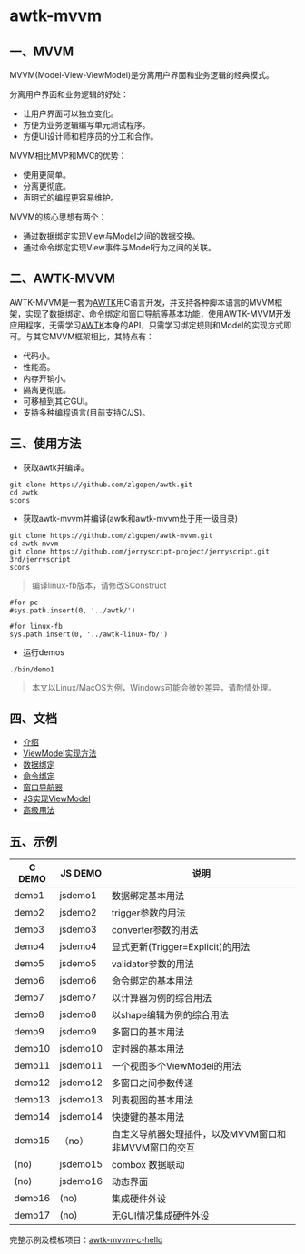 # awtk-mvvm

## 一、MVVM 
MVVM(Model-View-ViewModel)是分离用户界面和业务逻辑的经典模式。

分离用户界面和业务逻辑的好处：

  * 让用户界面可以独立变化。
  * 方便为业务逻辑编写单元测试程序。
  * 方便UI设计师和程序员的分工和合作。

MVVM相比MVP和MVC的优势：

  * 使用更简单。
  * 分离更彻底。
  * 声明式的编程更容易维护。

MVVM的核心思想有两个：

* 通过数据绑定实现View与Model之间的数据交换。
* 通过命令绑定实现View事件与Model行为之间的关联。

## 二、AWTK-MVVM

AWTK-MVVM是一套为[AWTK](https://github.com/zlgopen/awtk)用C语言开发，并支持各种脚本语言的MVVM框架，实现了数据绑定、命令绑定和窗口导航等基本功能，使用AWTK-MVVM开发应用程序，无需学习[AWTK](https://github.com/zlgopen/awtk)本身的API，只需学习绑定规则和Model的实现方式即可。与其它MVVM框架相比，其特点有：

* 代码小。
* 性能高。
* 内存开销小。
* 隔离更彻底。
* 可移植到其它GUI。
* 支持多种编程语言(目前支持C/JS)。

## 三、使用方法

* 获取awtk并编译。

```
git clone https://github.com/zlgopen/awtk.git
cd awtk
scons
```

* 获取awtk-mvvm并编译(awtk和awtk-mvvm处于用一级目录)

```
git clone https://github.com/zlgopen/awtk-mvvm.git
cd awtk-mvvm
git clone https://github.com/jerryscript-project/jerryscript.git 3rd/jerryscript
scons
```

> 编译linux-fb版本，请修改SConstruct

```
#for pc
#sys.path.insert(0, '../awtk/')

#for linux-fb
sys.path.insert(0, '../awtk-linux-fb/')
```

* 运行demos

```
./bin/demo1
```

> 本文以Linux/MacOS为例，Windows可能会微妙差异，请酌情处理。

## 四、文档
* [介绍](docs/8.intro.md)
* [ViewModel实现方法](docs/9.view_model.md)
* [数据绑定](docs/10.data_binding.md)
* [命令绑定](docs/11.command_binding.md)
* [窗口导航器](docs/12.navigate.md)
* [JS实现ViewModel](docs/13.js_view_model.md)
* [高级用法](docs/14.advance_usages.md)

## 五、示例

|  C DEMO  | JS DEMO  | 说明 |
| -------- | -------  | --------------------------------- |
| demo1    | jsdemo1  | 数据绑定基本用法                  |
| demo2    | jsdemo2  | trigger参数的用法                 |
| demo3    | jsdemo3  | converter参数的用法               |
| demo4    | jsdemo4  | 显式更新(Trigger=Explicit)的用法  |
| demo5    | jsdemo5  | validator参数的用法               |
| demo6    | jsdemo6  | 命令绑定的基本用法                |
| demo7    | jsdemo7  | 以计算器为例的综合用法            |
| demo8    | jsdemo8  | 以shape编辑为例的综合用法         |
| demo9    | jsdemo9  | 多窗口的基本用法                     |
| demo10   | jsdemo10 | 定时器的基本用法                     |
| demo11   | jsdemo11 | 一个视图多个ViewModel的用法          |
| demo12   | jsdemo12 | 多窗口之间参数传递                   |
| demo13   | jsdemo13 | 列表视图的基本用法                   |
| demo14   | jsdemo14 | 快捷键的基本用法                     |
| demo15   | （no）   | 自定义导航器处理插件，以及MVVM窗口和非MVVM窗口的交互 |
| (no)     | jsdemo15 | combox 数据联动                     |
| (no)     | jsdemo16 | 动态界面                            |
| demo16   | (no)     | 集成硬件外设                        |
| demo17   | (no)     | 无GUI情况集成硬件外设               |

完整示例及模板项目：[awtk-mvvm-c-hello](https://github.com/zlgopen/awtk-mvvm-c-hello)

